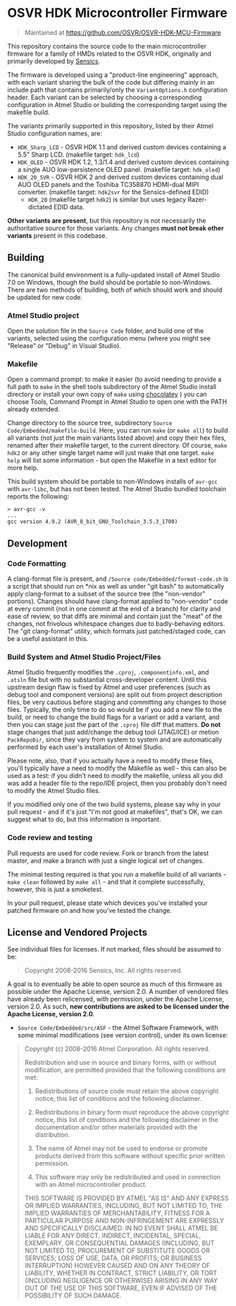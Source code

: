 # OSVR HDK Microcontroller Firmware
> Maintained at <https://github.com/OSVR/OSVR-HDK-MCU-Firmware>

This repository contains the source code to the main microcontroller firmware for a family of HMDs related to the OSVR HDK, originally and primarily developed by [Sensics](http://sensics.com).

The firmware is developed using a "product-line engineering" approach, with each variant sharing the bulk of the code but differing mainly in an include path that contains primarily/only the `VariantOptions.h` configuration header. Each variant can be selected by choosing a corresponding configuration in Atmel Studio or building the corresponding target using the makefile build.

The variants primarily supported in this repository, listed by their Atmel Studio configuration names, are:

- `HDK_Sharp_LCD` - OSVR HDK 1.1 and derived custom devices containing a 5.5" Sharp LCD. (makefile target: `hdk_lcd`)
- `HDK_OLED` - OSVR HDK 1.2, 1.3/1.4 and derived custom devices containing a single AUO low-persistence OLED panel. (makefile target: `hdk_oled`)
- `HDK_20_SVR` - OSVR HDK 2 and derived custom devices containing dual AUO OLED panels and the Toshiba TC358870 HDMI-dual MIPI converter. (makefile target: `hdk2svr` for the Sensics-defined EDID)
    - `HDK_20` (makefile target `hdk2`) is similar but uses legacy Razer-dictated EDID data.

**Other variants are present**, but this repository is not necessarily the authoritative source for those variants. Any changes **must not break other variants** present in this codebase.

## Building
The canonical build environment is a fully-updated install of Atmel Studio 7.0 on Windows, though the build should be portable to non-Windows. There are two methods of building, both of which should work and should be updated for new code.

### Atmel Studio project
Open the solution file in the `Source Code` folder, and build one of the variants, selected using the configuration menu (where you might see "Release" or "Debug" in Visual Studio).

### Makefile
Open a command prompt: to make it easier (to avoid needing to provide a full path to `make` in the shell tools subdirectory of the Atmel Studio install directory or install your own copy of `make` using [chocolatey](https://chocolatey.org) ) you can choose Tools, Command Prompt in Atmel Studio to open one with the PATH already extended.

Change directory to the source tree, subdirectory `Source Code/Embedded/makefile-build`. Here, you can run `make` (or `make all`) to build all variants (not just the main variants listed above) and copy their hex files, renamed after their makefile target, to the current directory. Of course, `make hdk2` or any other single target name will just make that one target. `make help` will list some information - but open the Makefile in a text editor for more help.

This build system should be portable to non-Windows installs of `avr-gcc` with `avr-libc`, but has not been tested. The Atmel Studio bundled toolchain reports the following:

```
> avr-gcc -v
...
gcc version 4.9.2 (AVR_8_bit_GNU_Toolchain_3.5.3_1700)
```

## Development

### Code Formatting
A clang-format file is present, and `/Source code/Embedded/format-code.sh` is a script that should run on *nix as well as under "git bash" to automatically apply clang-format to a subset of the source tree (the "non-vendor" portions). Changes should have clang-format applied to "non-vendor" code at every commit (not in one commit at the end of a branch) for clarity and ease of review, so that diffs are minimal and contain just the "meat" of the changes, not frivolous whitespace changes due to badly-behaving editors. The "git clang-format" utility, which formats just patched/staged code, can be a useful assistant in this.

### Build System and Atmel Studio Project/Files
Atmel Studio frequently modifies the `.cproj`, `.componentinfo.xml`, and `.atsln` file but with no substantial cross-developer content. Until this upstream design flaw is fixed by Atmel and user preferences (such as debug tool and component versions) are split out from project description files, be very cautious before staging and committing any changes to those files. Typically, the only time to do so would be if you add a new file to the build, or need to change the build flags for a variant or add a variant, and then you can stage just the part of the `.cproj` file diff that matters. **Do not** stage changes that just add/change the debug tool (JTAG/ICE) or metion `PackRepoDir`, since they vary from system to system and are automatically performed by each user's installation of Atmel Studio.

Please note, also, that if you actually have a need to modify these files, you'll typically have a need to modify the Makefile as well - this can also be used as a test: if you didn't need to modify the makefile, unless all you did was add a header file to the repo/IDE project, then you probably don't need to modify the Atmel Studio files.

If you modified only one of the two build systems, please say why in your pull request - and if it's just "I'm not good at makefiles", that's OK, we can suggest what to do, but this information is important.

### Code review and testing
Pull requests are used for code review. Fork or branch from the latest master, and make a branch with just a single logical set of changes.

The minimal testing required is that you run a makefile build of all variants - `make clean` followed by `make all` - and that it complete successfully, however, this is just a smoketest.

In your pull request, please state which devices you've installed your patched firmware on and how you've tested the change.

## License and Vendored Projects

See individual files for licenses. If not marked, files should be assumed to be:

> Copyright 2008-2016 Sensics, Inc. All rights reserved.

A goal is to eventually be able to open source as much of this firmware as possible under the Apache License, version 2.0. A number of vendored files have already been relicensed, with permission, under the Apache License, version 2.0. As such, **new contributions are asked to be licensed under the Apache License, version 2.0**.

- `Source Code/Embedded/src/ASF` - the Atmel Software Framework, with some minimal modifications (see version control), under its own license:

> Copyright (c) 2008-2016 Atmel Corporation. All rights reserved.
>
> Redistribution and use in source and binary forms, with or without
> modification, are permitted provided that the following conditions are met:
>
> 1. Redistributions of source code must retain the above copyright notice,
>    this list of conditions and the following disclaimer.
>
> 2. Redistributions in binary form must reproduce the above copyright notice,
>    this list of conditions and the following disclaimer in the documentation
>    and/or other materials provided with the distribution.
>
> 3. The name of Atmel may not be used to endorse or promote products derived
>    from this software without specific prior written permission.
>
> 4. This software may only be redistributed and used in connection with an
>    Atmel microcontroller product.
>
> THIS SOFTWARE IS PROVIDED BY ATMEL "AS IS" AND ANY EXPRESS OR IMPLIED
> WARRANTIES, INCLUDING, BUT NOT LIMITED TO, THE IMPLIED WARRANTIES OF
> MERCHANTABILITY, FITNESS FOR A PARTICULAR PURPOSE AND NON-INFRINGEMENT ARE
> EXPRESSLY AND SPECIFICALLY DISCLAIMED. IN NO EVENT SHALL ATMEL BE LIABLE FOR
> ANY DIRECT, INDIRECT, INCIDENTAL, SPECIAL, EXEMPLARY, OR CONSEQUENTIAL
> DAMAGES (INCLUDING, BUT NOT LIMITED TO, PROCUREMENT OF SUBSTITUTE GOODS
> OR SERVICES; LOSS OF USE, DATA, OR PROFITS; OR BUSINESS INTERRUPTION)
> HOWEVER CAUSED AND ON ANY THEORY OF LIABILITY, WHETHER IN CONTRACT,
> STRICT LIABILITY, OR TORT (INCLUDING NEGLIGENCE OR OTHERWISE) ARISING IN
> ANY WAY OUT OF THE USE OF THIS SOFTWARE, EVEN IF ADVISED OF THE
> POSSIBILITY OF SUCH DAMAGE.
